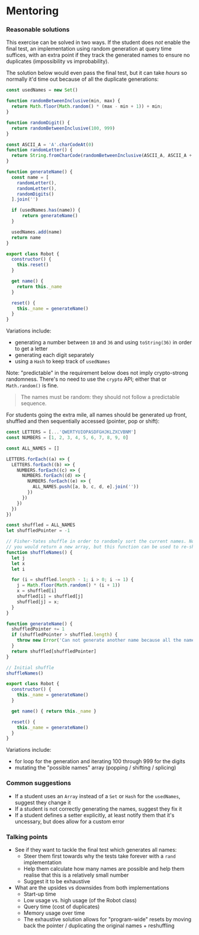 # Mentoring

### Reasonable solutions

This exercise can be solved in two ways. If the student does _not_ enable the
final test, an implementation using random generation at query time suffices,
with an extra point if they track the generated names to ensure no duplicates
(impossibility vs improbability).

The solution below would even pass the final test, but it can take _hours_ so
normally it'd time out because of all the duplicate generations:

```javascript
const usedNames = new Set()

function randomBetweenInclusive(min, max) {
  return Math.floor(Math.random() * (max - min + 1)) + min;
}

function randomDigit() {
  return randomBetweenInclusive(100, 999)
}

const ASCII_A = 'A'.charCodeAt(0)
function randomLetter() {
  return String.fromCharCode(randomBetweenInclusive(ASCII_A, ASCII_A + 26))
}

function generateName() {
  const name = [
    randomLetter(),
    randomLetter(),
    randomDigits()
  ].join('')

  if (usedNames.has(name)) {
      return generateName()
  }

  usedNames.add(name)
  return name
}

export class Robot {
  constructor() {
    this.reset()
  }

  get name() {
    return this._name
  }

  reset() {
    this._name = generateName()
  }
}
```

Variations include:
- generating a number between `10` and `36` and using `toString(36)` in order to get a letter
- generating each digit separately
- using a `Hash` to keep track of `usedNames`

Note: "predictable" in the requirement below does not imply crypto-strong randomness.
There's no need to use the `crypto` API; either that or `Math.random()` is fine.

> The names must be random: they should not follow a predictable sequence.

For students going the extra mile, all names should be generated up front,
shuffled and then sequentially accessed (pointer, pop or shift):
```javascript
const LETTERS = [...'QWERTYUIOPASDFGHJKLZXCVBNM']
const NUMBERS = [1, 2, 3, 4, 5, 6, 7, 8, 9, 0]

const ALL_NAMES = []

LETTERS.forEach((a) => {
  LETTERS.forEach((b) => {
    NUMBERS.forEach((c) => {
      NUMBERS.forEach((d) => {
        NUMBERS.forEach((e) => {
          ALL_NAMES.push([a, b, c, d, e].join(''))
        })
      })
    })
  })
})

const shuffled = ALL_NAMES
let shuffledPointer = -1

// Fisher-Yates shuffle in order to randomly sort the current names. Normally
// you would return a new array, but this function can be used to re-shuffle.
function shuffleNames() {
  let j
  let x
  let i

  for (i = shuffled.length - 1; i > 0; i -= 1) {
    j = Math.floor(Math.random() * (i + 1))
    x = shuffled[i]
    shuffled[i] = shuffled[j]
    shuffled[j] = x;
  }
}

function generateName() {
  shuffledPointer += 1
  if (shuffledPointer > shuffled.length) {
    throw new Error('Can not generate another name because all the names have been used.')
  }
  return shuffled[shuffledPointer]
}

// Initial shuffle
shuffleNames()

export class Robot {
  constructor() {
    this._name = generateName()
  }

  get name() { return this._name }

  reset() {
    this._name = generateName()
  }
}
```

Variations include:
- for loop for the generation and iterating 100 through 999 for the digits
- mutating the "possible names" array (popping / shifting / splicing)

### Common suggestions
- If a student uses an `Array` instead of a `Set` or `Hash` for the `usedNames`, suggest they change it
- If a student is not correctly generating the names, suggest they fix it
- If a student defines a setter explicitly, at least notify them that it's uncessary, but does allow for a custom error

### Talking points
- See if they want to tackle the final test which generates all names:
  - Steer them first towards why the tests take forever with a `rand` implementation
  - Help them calculate how many names are possible and help them realise that this is a relatively small number
  - Suggest it to be exhaustive
- What are the upsides vs downsides from both implementations
  - Start-up time
  - Low usage vs. high usage (of the Robot class)
  - Query time (cost of duplicates)
  - Memory usage over time
  - The exhaustive solution allows for "program-wide" resets by moving back the pointer / duplicating the original names + reshuffling
